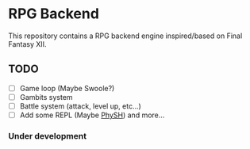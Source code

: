 # RPG Backend

This repository contains a RPG backend engine inspired/based on Final Fantasy XII. 

## TODO
- [ ] Game loop (Maybe Swoole?)
- [ ] Gambits system
- [ ] Battle system (attack, level up, etc...)
- [ ] Add some REPL (Maybe [PhySH](https://psysh.org/))
and more...

### Under development